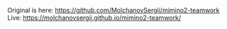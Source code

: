 Original is here: https://github.com/MolchanovSergii/mimino2-teamwork
Live: https://molchanovsergii.github.io/mimino2-teamwork/
